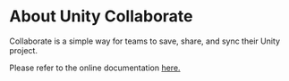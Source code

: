 # About Unity Collaborate

Collaborate is a simple way for teams to save, share, and sync their Unity project.

Please refer to the online documentation [here.](https://docs.unity3d.com/Manual/UnityCollaborate.html)
